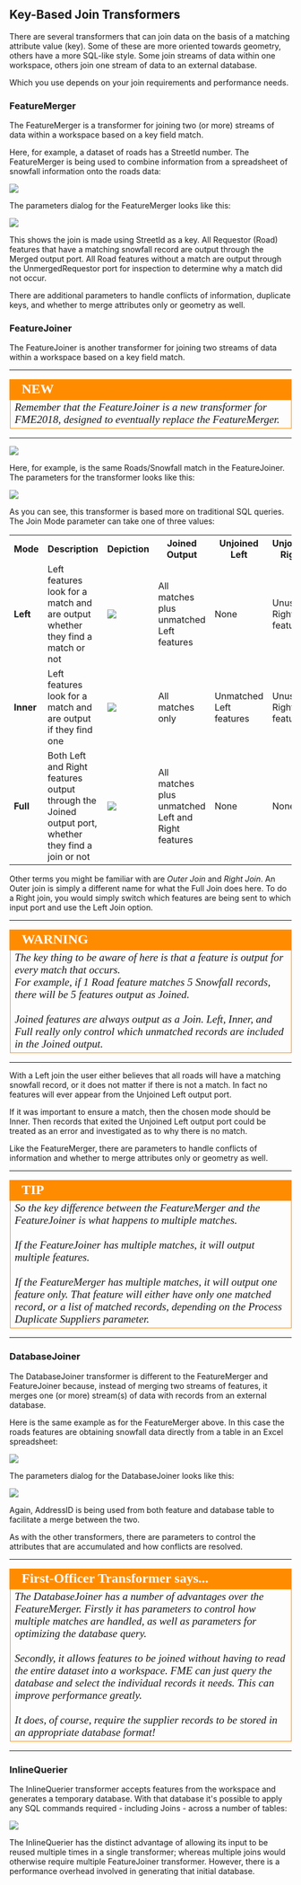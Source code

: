 ## Key-Based Join Transformers ##
There are several transformers that can join data on the basis of a matching attribute value (key). Some of these are more oriented towards geometry, others have a more SQL-like style. Some join streams of data within one workspace, others join one stream of data to an external database. 

Which you use depends on your join requirements and performance needs.


### FeatureMerger ###
The FeatureMerger is a transformer for joining two (or more) streams of data within a workspace based on a key field match.

Here, for example, a dataset of roads has a StreetId number. The FeatureMerger is being used to combine information from a spreadsheet of snowfall information onto the roads data:

![](./Images/Img4.049.FeatureMergerOnCanvas.png)



The parameters dialog for the FeatureMerger looks like this:

![](./Images/Img4.050.FeatureMergerDialog.png)

This shows the join is made using StreetId as a key. All Requestor (Road) features that have a matching snowfall record are output through the Merged output port. All Road features without a match are output through the UnmergedRequestor port for inspection to determine why a match did not occur.

There are additional parameters to handle conflicts of information, duplicate keys, and whether to merge attributes only or geometry as well.


### FeatureJoiner ###
The FeatureJoiner is another transformer for joining two streams of data within a workspace based on a key field match.

---

<!--New Section--> 

<table style="border-spacing: 0px">
<tr>
<td style="vertical-align:middle;background-color:darkorange;border: 2px solid darkorange">
<i class="fa fa-bolt fa-lg fa-pull-left fa-fw" style="color:white;padding-right: 12px;vertical-align:text-top"></i>
<span style="color:white;font-size:x-large;font-weight: bold;font-family:serif">NEW</span>
</td>
</tr>

<tr>
<td style="border: 1px solid darkorange">
<span style="font-family:serif; font-style:italic; font-size:larger">
Remember that the FeatureJoiner is a new transformer for FME2018, designed to eventually replace the FeatureMerger.
</span>
</td>
</tr>
</table>

---

![](./Images/Img4.051.FeatureJoinerOnCanvas.png)

Here, for example, is the same Roads/Snowfall match in the FeatureJoiner. The parameters for the transformer looks like this:

![](./Images/Img4.052.FeatureJoinerDialog.png)

As you can see, this transformer is based more on traditional SQL queries. The Join Mode parameter can take one of three values:


<table>
<tr><th>Mode</th><th>Description</th><th>Depiction</th><th>Joined Output</th><th>Unjoined Left</th><th>Unjoined Right</th></tr>
<tr>
<td style="font-weight:bold">Left</td><td>Left features look for a match and are output whether they find a match or not</td><td><img src="./Images/Img4.053.JoinDiagramLeft.png"></td><td>All matches plus unmatched Left features</td><td>None</td><td>Unused Right features</td>
</tr>
<tr>
<td style="font-weight:bold">Inner</td><td>Left features look for a match and are output if they find one</td><td><img src="./Images/Img4.054.JoinDiagramInner.png"></td><td>All matches only</td><td>Unmatched Left features</td><td>Unused Right features</td>
</tr>
<tr>
<td style="font-weight:bold">Full</td><td>Both Left and Right features output through the Joined output port, whether they find a join or not</td><td><img src="./Images/Img4.055.JoinDiagramFull.png"></td><td>All matches plus unmatched Left and Right features</td><td>None</td><td>None</td>
</tr>
</table>

Other terms you might be familiar with are *Outer Join* and *Right Join*. An Outer join is simply a different name for what the Full Join does here. To do a Right join, you would simply switch which features are being sent to which input port and use the Left Join option.

---

<!--Warning Section--> 

<table style="border-spacing: 0px">
<tr>
<td style="vertical-align:middle;background-color:darkorange;border: 2px solid darkorange">
<i class="fa fa-exclamation-triangle fa-lg fa-pull-left fa-fw" style="color:white;padding-right: 12px;vertical-align:text-top"></i>
<span style="color:white;font-size:x-large;font-weight: bold;font-family:serif">WARNING</span>
</td>
</tr>

<tr>
<td style="border: 1px solid darkorange">
<span style="font-family:serif; font-style:italic; font-size:larger">
The key thing to be aware of here is that a feature is output for every match that occurs.
<br>For example, if 1 Road feature matches 5 Snowfall records, there will be 5 features output as Joined.
<br><br>Joined features are always output as a Join. Left, Inner, and Full really only control which unmatched records are included in the Joined output.
</span>
</td>
</tr>
</table>

---

With a Left join the user either believes that all roads will have a matching snowfall record, or it does not matter if there is not a match. In fact no features will ever appear from the Unjoined Left output port. 

If it was important to ensure a match, then the chosen mode should be Inner. Then records that exited the Unjoined Left output port could be treated as an error and investigated as to why there is no match.

Like the FeatureMerger, there are parameters to handle conflicts of information and whether to merge attributes only or geometry as well.

---

<!--Tip Section--> 

<table style="border-spacing: 0px">
<tr>
<td style="vertical-align:middle;background-color:darkorange;border: 2px solid darkorange">
<i class="fa fa-info-circle fa-lg fa-pull-left fa-fw" style="color:white;padding-right: 12px;vertical-align:text-top"></i>
<span style="color:white;font-size:x-large;font-weight: bold;font-family:serif">TIP</span>
</td>
</tr>

<tr>
<td style="border: 1px solid darkorange">
<span style="font-family:serif; font-style:italic; font-size:larger">
So the key difference between the FeatureMerger and the FeatureJoiner is what happens to multiple matches. 
<br><br>If the FeatureJoiner has multiple matches, it will output multiple features.
<br><br>If the FeatureMerger has multiple matches, it will output one feature only. That feature will either have only one matched record, or a list of matched records, depending on the Process Duplicate Suppliers parameter.
</span>
</td>
</tr>
</table>

---

### DatabaseJoiner ###
The DatabaseJoiner transformer is different to the FeatureMerger and FeatureJoiner because, instead of merging two streams of features, it merges one (or more) stream(s) of data with records from an external database.

Here is the same example as for the FeatureMerger above. In this case the roads features are obtaining snowfall data directly from a table in an Excel spreadsheet:

![](./Images/Img4.056.DatabaseJoinerOnCanvas.png)

The parameters dialog for the DatabaseJoiner looks like this:

![](./Images/Img4.057.DatabaseJoinerDialog.png)

Again, AddressID is being used from both feature and database table to facilitate a merge between the two.

As with the other transformers, there are parameters to control the attributes that are accumulated and how conflicts are resolved.

---

<!--Person X Says Section-->

<table style="border-spacing: 0px">
<tr>
<td style="vertical-align:middle;background-color:darkorange;border: 2px solid darkorange">
<i class="fa fa-quote-left fa-lg fa-pull-left fa-fw" style="color:white;padding-right: 12px;vertical-align:text-top"></i>
<span style="color:white;font-size:x-large;font-weight: bold;font-family:serif">First-Officer Transformer says...</span>
</td>
</tr>

<tr>
<td style="border: 1px solid darkorange">
<span style="font-family:serif; font-style:italic; font-size:larger">
The DatabaseJoiner has a number of advantages over the FeatureMerger. Firstly it has parameters to control how multiple matches are handled, as well as parameters for optimizing the database query.
<br><br>Secondly, it allows features to be joined without having to read the entire dataset into a workspace. FME can just query the database and select the individual records it needs. This can improve performance greatly.
<br><br>It does, of course, require the supplier records to be stored in an appropriate database format!
</span>
</td>
</tr>
</table>

---

### InlineQuerier ###

The InlineQuerier transformer accepts features from the workspace and generates a temporary database. With that database it's possible to apply any SQL commands required - including Joins - across a number of tables:

![](./Images/Img4.057b.InlineQuerier.png)

The InlineQuerier has the distinct advantage of allowing its input to be reused multiple times in a single transformer; whereas multiple joins would otherwise require multiple FeatureJoiner transformer. However, there is a performance overhead involved in generating that initial database.